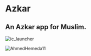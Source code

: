 # Azkar

## An Azkar app for Muslim.

![ic_launcher](https://user-images.githubusercontent.com/101954795/177343062-6e1e56ef-275f-417a-81dc-d48587e09801.png)

![AhmedHemeda11](https://user-images.githubusercontent.com/101954795/177362166-e7ed0d16-d1fb-4a56-8dc2-c756d5139ff6.jpg)
